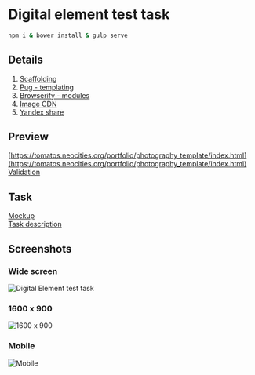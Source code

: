 # Digital element test task

```bash
npm i & bower install & gulp serve
```
## Details
1. [Scaffolding](https://github.com/yeoman/generator-webapp)
2. [Pug - templating](https://github.com/yeoman/generator-webapp/blob/master/docs/recipes/pug.md)
3. [Browserify - modules](https://github.com/yeoman/generator-webapp/blob/master/docs/recipes/browserify.md)
4. [Image CDN](https://cloudinary.com)
5. [Yandex share](https://tech.yandex.ru/share/)

## Preview
[https://tomatos.neocities.org/portfolio/photography_template/index.html](https://tomatos.neocities.org/portfolio/photography_template/index.html)
[Validation](https://validator.w3.org/nu/?doc=https%3A%2F%2Ftomatos.neocities.org%2Fportfolio%2Fphotography_template%2Findex.html)

## Task
[Mockup](http://freebies.flatro.ru/photography-website-template)<br>
[Task description](https://docs.google.com/document/d/1W8Vu_E2zSE6L3Mh2r7DjxnLJ4_fFIMtm4xAGjoFTRW4/edit?usp=sharing)

## Screenshots
### Wide screen
![Digital Element test task](https://res.cloudinary.com/dvbyognrh/image/upload/v1532926488/photography_template/screencapture-digital-elem-xzarxzes-c9users-io-8081-2018-07-30-09_53_36.png "Digital Element Test Task")

### 1600 x 900
![1600 x 900](https://res.cloudinary.com/dvbyognrh/image/upload/v1532929881/photography_template/screencapture-digital-elem-xzarxzes-c9users-io-8080-2018-07-30-10_50_35.png)

### Mobile
![Mobile](https://res.cloudinary.com/dvbyognrh/image/upload/v1532930014/photography_template/screencapture-digital-elem-xzarxzes-c9users-io-8080-2018-07-30-10_53_06.png)
